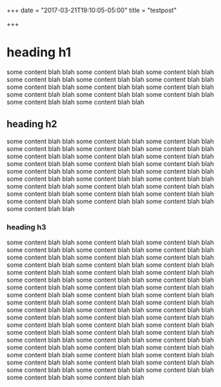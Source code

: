 +++
date = "2017-03-21T19:10:05-05:00"
title = "testpost"

+++


# heading h1

some content blah blah some content blah blah some content blah blah some content blah blah some content blah blah some content blah blah some content blah blah
some content blah blah some content blah blah some content blah blah some content blah blah some content blah blah some content blah blah some content blah blah

## heading h2

some content blah blah some content blah blah some content blah blah some content blah blah some content blah blah some content blah blah some content blah blah
some content blah blah some content blah blah some content blah blah some content blah blah some content blah blah some content blah blah some content blah blah
some content blah blah some content blah blah some content blah blah some content blah blah some content blah blah some content blah blah some content blah blah
some content blah blah some content blah blah some content blah blah some content blah blah some content blah blah some content blah blah some content blah blah

### heading h3

some content blah blah some content blah blah some content blah blah some content blah blah some content blah blah some content blah blah some content blah blah
some content blah blah some content blah blah some content blah blah some content blah blah some content blah blah some content blah blah some content blah blah
some content blah blah some content blah blah some content blah blah some content blah blah some content blah blah some content blah blah some content blah blah
some content blah blah some content blah blah some content blah blah some content blah blah some content blah blah some content blah blah some content blah blah
some content blah blah some content blah blah some content blah blah some content blah blah some content blah blah some content blah blah some content blah blah
some content blah blah some content blah blah some content blah blah some content blah blah some content blah blah some content blah blah some content blah blah
some content blah blah some content blah blah some content blah blah some content blah blah some content blah blah some content blah blah some content blah blah
some content blah blah some content blah blah some content blah blah some content blah blah some content blah blah some content blah blah some content blah blah

